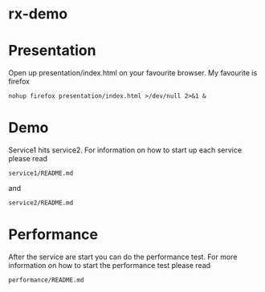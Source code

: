 # rx-demo

# Presentation
Open up presentation/index.html on your favourite browser.
My favourite is firefox
```
nohup firefox presentation/index.html >/dev/null 2>&1 &
```

# Demo
Service1 hits service2.
For information on how to start up each service please read
```
service1/README.md
```
and
```
service2/README.md
```

# Performance
After the service are start you can do the performance test.
For more information on how to start the performance test please read
```
performance/README.md
```
